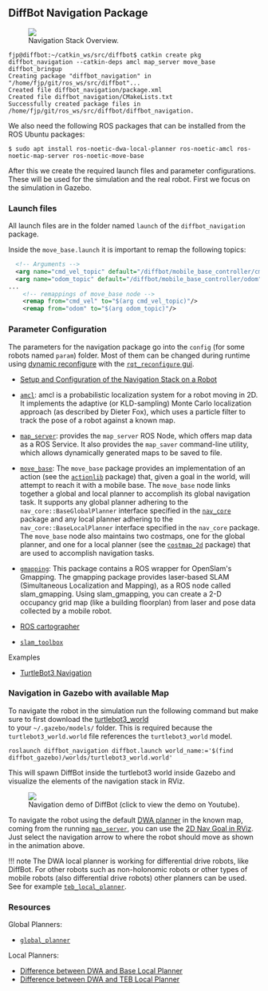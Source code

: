 ## DiffBot Navigation Package

<figure>
    <a href="{{ asset_dir }}/navigation/navigation_stack.png"><img src="{{ asset_dir }}/navigation/navigation_stack.png"></a>
    <figcaption>Navigation Stack Overview.</figcaption>
</figure>

```console
fjp@diffbot:~/catkin_ws/src/diffbot$ catkin create pkg diffbot_navigation --catkin-deps amcl map_server move_base diffbot_bringup                           
Creating package "diffbot_navigation" in "/home/fjp/git/ros_ws/src/diffbot"...
Created file diffbot_navigation/package.xml
Created file diffbot_navigation/CMakeLists.txt
Successfully created package files in /home/fjp/git/ros_ws/src/diffbot/diffbot_navigation.
```

We also need the following ROS packages that can be installed from the ROS Ubuntu packages:

```console
$ sudo apt install ros-noetic-dwa-local-planner ros-noetic-amcl ros-noetic-map-server ros-noetic-move-base
``` 

After this we create the required launch files and parameter configurations. These will be used for the simulation and the real robot.
First we focus on the simulation in Gazebo.

### Launch files

All launch files are in the folder named `launch` of the `diffbot_navigation` package.

Inside the `move_base.launch` it is important to remap the following topics:

```xml
  <!-- Arguments -->
  <arg name="cmd_vel_topic" default="/diffbot/mobile_base_controller/cmd_vel" />
  <arg name="odom_topic" default="/diffbot/mobile_base_controller/odom" />
...
    <!-- remappings of move_base node -->
    <remap from="cmd_vel" to="$(arg cmd_vel_topic)"/>
    <remap from="odom" to="$(arg odom_topic)"/>
``` 

### Parameter Configuration

The parameters for the navigation package go into the `config` (for some robots named `param`) folder.
Most of them can be changed during runtime using [dynamic reconfigure](http://wiki.ros.org/dynamic_reconfigure) with the [`rqt_reconfigure` gui](http://wiki.ros.org/rqt_reconfigure).

- [Setup and Configuration of the Navigation Stack on a Robot](http://wiki.ros.org/navigation/Tutorials/RobotSetup)

- [`amcl`](http://wiki.ros.org/amcl?distro=noetic): amcl is a probabilistic localization system for a robot moving in 2D. 
It implements the adaptive (or KLD-sampling) Monte Carlo localization approach (as described by Dieter Fox), 
which uses a particle filter to track the pose of a robot against a known map.

- [`map_server`](http://wiki.ros.org/map_server?distro=noetic): provides the `map_server` ROS Node, which offers map data as a ROS Service. 
It also provides the `map_saver` command-line utility, which allows dynamically generated maps to be saved to file.

- [`move_base`](http://wiki.ros.org/move_base?distro=noetic): The `move_base` package provides an implementation of an action 
(see the [`actionlib`](http://www.ros.org/wiki/actionlib) package) that, given a goal in the world, will attempt to reach it with a mobile base. 
The `move_base` node links together a global and local planner to accomplish its global navigation task. 
It supports any global planner adhering to the `nav_core::BaseGlobalPlanner` interface specified in the [`nav_core`](http://www.ros.org/wiki/nav_core) package 
and any local planner adhering to the `nav_core::BaseLocalPlanner` interface specified in the `nav_core` package. 
The `move_base` node also maintains two costmaps, one for the global planner, and one for a local planner (see the [`costmap_2d`](http://www.ros.org/wiki/costmap_2d) package) 
that are used to accomplish navigation tasks.

- [`gmapping`](http://wiki.ros.org/gmapping): This package contains a ROS wrapper for OpenSlam's Gmapping. 
The gmapping package provides laser-based SLAM (Simultaneous Localization and Mapping), as a ROS node called slam_gmapping. 
Using slam_gmapping, you can create a 2-D occupancy grid map (like a building floorplan) from laser and pose data collected by a mobile robot.

- [ROS cartographer](https://github.com/cartographer-project/cartographer_ros)
- [`slam_toolbox`](https://github.com/SteveMacenski/slam_toolbox)

Examples
- [TurtleBot3 Navigation](https://github.com/ROBOTIS-GIT/turtlebot3/tree/master/turtlebot3_navigation)

### Navigation in Gazebo with available Map

To navigate the robot in the simulation run the following command but make sure to first download the 
[turtlebot3_world](https://github.com/ROBOTIS-GIT/turtlebot3_simulations/tree/master/turtlebot3_gazebo/models/turtlebot3_world)  
to your `~/.gazebo/models/` folder. This is required because the `turtlebot3_world.world` file references the `turtlebot3_world` model.


```console
roslaunch diffbot_navigation diffbot.launch world_name:='$(find diffbot_gazebo)/worlds/turtlebot3_world.world'
```

This will spawn DiffBot inside the turtlebot3 world inside Gazebo and visualize the elements of the navigation stack in RViz.

<figure>
    <a href="https://youtu.be/2SwFTrJ1Ofg"><img src="https://github.com/fjp/diffbot/blob/master/docs/resources/navigation/diffbot-navigation-gazebo-turtlebot3-world-small.gif"></a>
    <figcaption>Navigation demo of DiffBot (click to view the demo on Youtube).</figcaption>
</figure>

To navigate the robot using the default [DWA planner](http://wiki.ros.org/dwa_local_planner) in the known map, 
coming from the running [`map_server`](http://wiki.ros.org/map_server), you can use the 
[2D Nav Goal in RViz](http://wiki.ros.org/navigation/Tutorials/Using%20rviz%20with%20the%20Navigation%20Stack#A2D_Nav_Goal).
Just select the navigation arrow to where the robot should move as shown in the animation above.

!!! note
    The DWA local planner is working for differential drive robots, like DiffBot. 
    For other robots such as non-holonomic robots or other types of mobile robots (also differential drive robots) other planners can be used. 
    See for example [`teb_local_planner`](http://wiki.ros.org/teb_local_planner).


### Resources 

Global Planners:
- [`global_planner`](http://wiki.ros.org/global_planner)

Local Planners:
- [Difference between DWA and Base Local Planner](https://answers.ros.org/question/10718/dwa_planner-vs-base_local_planner/)
- [Difference between DWA and TEB Local Planner](https://answers.ros.org/question/274564/difference-between-dwa-local_planner-and-teb-local_planner/)



